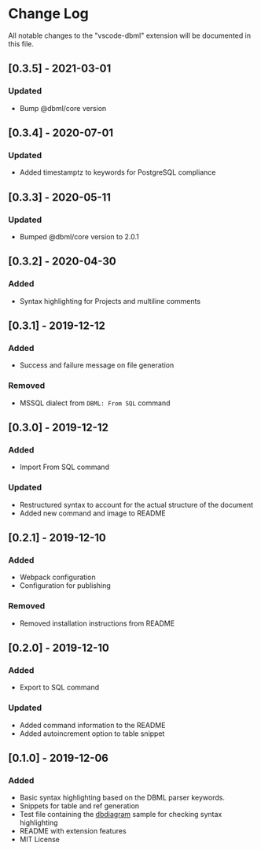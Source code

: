 # Change Log

All notable changes to the "vscode-dbml" extension will be documented in this file.

## [0.3.5] - 2021-03-01
### Updated
- Bump @dbml/core version

## [0.3.4] - 2020-07-01
### Updated
- Added timestamptz to keywords for PostgreSQL compliance

## [0.3.3] - 2020-05-11
### Updated
- Bumped @dbml/core version to 2.0.1

## [0.3.2] - 2020-04-30
### Added
- Syntax highlighting for Projects and multiline comments

## [0.3.1] - 2019-12-12
### Added
- Success and failure message on file generation

### Removed
- MSSQL dialect from `DBML: From SQL` command

## [0.3.0] - 2019-12-12
### Added
- Import From SQL command

### Updated
- Restructured syntax to account for the actual structure of the document
- Added new command and image to README

## [0.2.1] - 2019-12-10
### Added
- Webpack configuration
- Configuration for publishing

### Removed
- Removed installation instructions from README

## [0.2.0] - 2019-12-10
### Added
- Export to SQL command

### Updated
- Added command information to the README
- Added autoincrement option to table snippet

## [0.1.0] - 2019-12-06
### Added
- Basic syntax highlighting based on the DBML parser keywords.
- Snippets for table and ref generation
- Test file containing the [dbdiagram](https://dbdiagram.io) sample for checking syntax highlighting
- README with extension features
- MIT License
